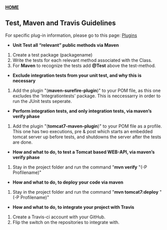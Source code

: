[**HOME**](../index.md)


## Test, Maven and Travis Guidelines

For specific plug-in information, please go to this page: [Plugins](mavenplugins.md)


* **Unit Test all “relevant” public methods via Maven**

1. Create a test package (packagename)
2. Write the tests for each relevant method associated with the Class.
3. For **Maven** to recognize the tests add **@Test** above the test-method.


* **Exclude integration tests from your unit test, and why this is necessary**

1. Add the plugin "(**maven-surefire-plugin**)" to your POM file, as this one excludes the 'Integrationtests' package.
This is neccessarry in order to run the JUnit tests seperate.


* **Perform integration tests, and only integration tests, via maven’s verify phase**

1. Add the plugin "(**tomcat7-maven-plugin**)" to your POM file as a profile. This one has two executions, pre & post which starts an        embedded tomcat server up before tests, and shutdowns the server after the tests are done.


*  **How and what to do, to test a Tomcat based WEB-API, via maven’s verify phase**

1. Stay in the project folder and run the command "**mvn verify** "(-P Profilename)"


* **How and what to do, to deploy your code via maven**

1. Stay in the project folder and run the command "**mvn tomcat7:deploy** "(-P Profilename)"


* **How and what to do, to integrate your project with Travis**

1. Create a Travis-ci account with your GitHub. 
2. Flip the switch on the repositories to integrate with.


